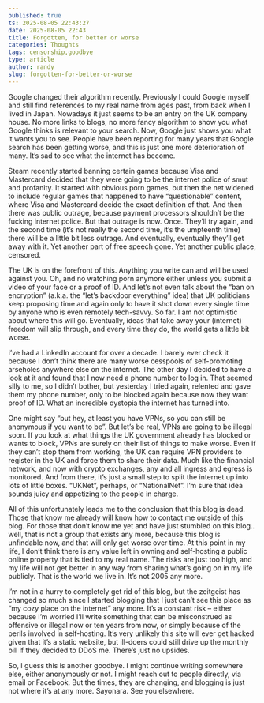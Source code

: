 ```yaml
---
published: true
ts: 2025-08-05 22:43:27
date: 2025-08-05 22:43
title: Forgotten, for better or worse
categories: Thoughts
tags: censorship,goodbye
type: article
author: randy
slug: forgotten-for-better-or-worse
---
```

<p>Google changed their algorithm recently. Previously I could Google myself and still find references to my real name from ages past, from back when I lived in Japan. Nowadays it just seems to be an entry on the UK company house. No more links to blogs, no more fancy algorithm to show you what Google thinks is relevant to your search. Now, Google just shows you what it wants you to see. People have been reporting for many years that Google search has been getting worse, and this is just one more deterioration of many. It&#8217;s sad to see what the internet has become.</p>



<p>Steam recently started banning certain games because Visa and Mastercard decided that they were going to be the internet police of smut and profanity. It started with obvious porn games, but then the net widened to include regular games that happened to have &#8220;questionable&#8221; content, where Visa and Mastercard decide the exact definition of that. And then there was public outrage, because payment processors shouldn&#8217;t be the fucking internet police. But that outrage is now. Once. They&#8217;ll try again, and the second time (it&#8217;s not really the second time, it&#8217;s the umpteenth time) there will be a little bit less outrage. And eventually, eventually they&#8217;ll get away with it. Yet another part of free speech gone. Yet another public place, censored.</p>



<p>The UK is on the forefront of this. Anything you write can and will be used against you. Oh, and no watching porn anymore either unless you submit a video of your face or a proof of ID. And let&#8217;s not even talk about the &#8220;ban on encryption&#8221; (a.k.a. the &#8220;let&#8217;s backdoor everything&#8221; idea) that UK politicians keep proposing time and again only to have it shot down every single time by anyone who is even remotely tech-savvy. So far. I am not optimistic about where this will go. Eventually, ideas that take away your (internet) freedom will slip through, and every time they do, the world gets a little bit worse.</p>



<p>I&#8217;ve had a LinkedIn account for over a decade. I barely ever check it because I don&#8217;t think there are many worse cesspools of self-promoting arseholes anywhere else on the internet. The other day I decided to have a look at it and found that I now need a phone number to log in. That seemed silly to me, so I didn&#8217;t bother, but yesterday I tried again, relented and gave them my phone number, only to be blocked again because now they want proof of ID. What an incredible dystopia the internet has turned into.</p>



<p>One might say &#8220;but hey, at least you have VPNs, so you can still be anonymous if you want to be&#8221;. But let&#8217;s be real, VPNs are going to be illegal soon. If you look at what things the UK government already has blocked or wants to block, VPNs are surely on their list of things to make worse. Even if they can&#8217;t stop them from working, the UK can require VPN providers to register in the UK and force them to share their data. Much like the financial network, and now with crypto exchanges, any and all ingress and egress is monitored. And from there, it&#8217;s just a small step to split the internet up into lots of little boxes. &#8220;UKNet&#8221;, perhaps, or &#8220;NationalNet&#8221;. I&#8217;m sure that idea sounds juicy and appetizing to the people in charge.</p>



<p>All of this unfortunately leads me to the conclusion that this blog is dead. Those that know me already will know how to contact me outside of this blog. For those that don&#8217;t know me yet and have just stumbled on this blog.. well, that is not a group that exists any more, because this blog is unfindable now, and that will only get worse over time. At this point in my life, I don&#8217;t think there is any value left in owning and self-hosting a public online property that is tied to my real name. The risks are just too high, and my life will not get better in any way from sharing what&#8217;s going on in my life publicly. That is the world we live in. It&#8217;s not 2005 any more.</p>



<p>I&#8217;m not in a hurry to completely get rid of this blog, but the zeitgeist has changed so much since I started blogging that I just can&#8217;t see this place as &#8220;my cozy place on the internet&#8221; any more. It&#8217;s a constant risk &#8211; either because I&#8217;m worried I&#8217;ll write something that can be misconstrued as offensive or illegal now or ten years from now, or simply because of the perils involved in self-hosting. It&#8217;s very unlikely this site will ever get hacked given that it&#8217;s a static website, but ill-doers could still drive up the monthly bill if they decided to DDoS me. There&#8217;s just no upsides.</p>



<p>So, I guess this is another goodbye. I might continue writing somewhere else, either anonymously or not. I might reach out to people directly, via email or Facebook. But the times, they are changing, and blogging is just not where it&#8217;s at any more. Sayonara. See you elsewhere.</p>